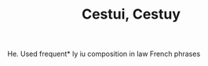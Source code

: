 ---
title: Cestui, Cestuy
letter: C
permalink: "/definitions/bld-cestui-cestuy.html"
body: He. Used frequent* ly iu composition in law French phrases
published_at: '2018-07-07'
source: Black's Law Dictionary 2nd Ed (1910)
layout: post
---
